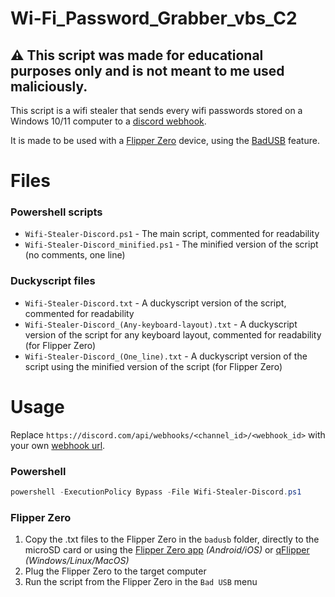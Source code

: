 # Wi-Fi_Password_Grabber_vbs_C2

## :warning: This script was made for educational purposes only and is not meant to me used maliciously.

This script is a wifi stealer that sends every wifi passwords stored on a Windows 10/11 computer to a [discord webhook](https://support.discord.com/hc/en-us/articles/228383668-Intro-to-Webhooks).

It is made to be used with a [Flipper Zero](https://flipperzero.one/) device, using the [BadUSB](https://docs.flipperzero.one/bad-usb) feature.

# Files
### Powershell scripts
- `Wifi-Stealer-Discord.ps1` - The main script, commented for readability
- `Wifi-Stealer-Discord_minified.ps1` - The minified version of the script (no comments, one line)
### Duckyscript files
- `Wifi-Stealer-Discord.txt` - A duckyscript version of the script, commented for readability
- `Wifi-Stealer-Discord_(Any-keyboard-layout).txt` - A duckyscript version of the script for any keyboard layout, commented for readability (for Flipper Zero)
- `Wifi-Stealer-Discord_(One_line).txt` - A duckyscript version of the script using the minified version of the script (for Flipper Zero)

# Usage
Replace `https://discord.com/api/webhooks/<channel_id>/<webhook_id>` with your own [webhook url](https://support.discord.com/hc/en-us/articles/228383668-Intro-to-Webhooks).
### Powershell
```powershell
powershell -ExecutionPolicy Bypass -File Wifi-Stealer-Discord.ps1
```
### Flipper Zero
1. Copy the .txt files to the Flipper Zero in the `badusb` folder, directly to the microSD card or using the [Flipper Zero app](https://docs.flipperzero.one/mobile-app) *(Android/iOS)* or [qFlipper](https://docs.flipperzero.one/qflipper) *(Windows/Linux/MacOS)*
2. Plug the Flipper Zero to the target computer
3. Run the script from the Flipper Zero in the `Bad USB` menu
